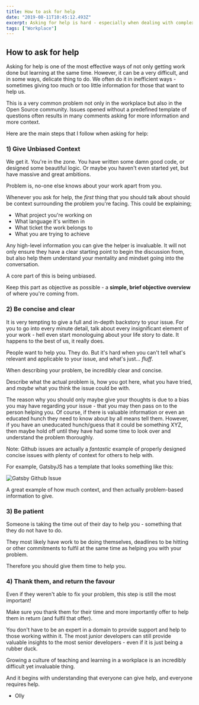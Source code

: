 ```yaml
---
title: How to ask for help
date: "2019-08-11T10:45:12.493Z"
excerpt: Asking for help is hard - especially when dealing with complex problems. Here are some techniques that can make it easier for others to answer our questions. 
tags: ["Workplace"]
---
```


## How to ask for help

Asking for help is one of the most effective ways of not only getting work done but learning at the same time. However, it can be a very difficult, and in some ways, delicate thing to do. We often do it in inefficient ways - sometimes giving too much or too little information for those that want to help us. 

This is a very common problem not only in the workplace but also in the Open Source community. Issues opened without a predefined template of questions often results in many comments asking for more information and more context.

Here are the main steps that I follow when asking for help:

### 1) Give Unbiased Context

We get it. You're in the zone. You have written some damn good code, or designed some beautiful logic. Or maybe you haven't even started yet, but have massive and great ambitions. 

Problem is, no-one else knows about your work apart from you. 

Whenever you ask for help, the _first_ thing that you should talk about should be context surrounding the problem you're facing. This could be explaining;

* What project you're working on
* What language it's written in
* What ticket the work belongs to
* What you are trying to achieve

Any high-level information you can give the helper is invaluable. It will not only ensure they have a clear starting point to begin the discussion from, but also help them understand your mentality and mindset going into the conversation.

<span class="blogpost-highlighted">A core part of this is being unbiased.</span> 

Keep this part as objective as possible - a **simple, brief objective overview** of where you're coming from.

### 2) Be concise and clear

It is very tempting to give a full and in-depth backstory to your issue. For you to go into every minute detail, talk about every insignificant element of your work  - hell even start monologuing about your life story to date. It happens to the best of us, it really does. 

People want to help you. They do. But it's hard when you can't tell what's relevant and applicable to your issue, and what's just... *fluff*.

When describing your problem, be incredibly clear and concise. 

<span class="blogpost-highlighted">Describe what the actual problem is, how you got here, what you have tried, and *maybe* what you think the issue could be with.</span>

The reason why you should only maybe give your thoughts is due to a bias you may have regarding your issue - that you may then pass on to the person helping you. Of course, if there is valuable information or even an educated hunch they need to know about by all means tell them. However, if you have an uneducated hunch/guess that it could be something XYZ, then maybe hold off until they have had some time to look over and understand the problem thoroughly. 

<span class="blogpost-highlighted">Note</span>: Github issues are actually a _fantastic_ example of properly designed concise issues with plenty of context for others to help with. 

For example, GatsbyJS has a template that looks something like this:

![Gatsby Github Issue](/gatsby-github-issue.png "Gatsby Github Issue")

A great example of how much context, and then actually problem-based information to give. 

### 3) Be patient

Someone is taking the time out of their day to help you - something that they do not have to do. 

They most likely have work to be doing themselves, deadlines to be hitting or other commitments to fulfil at the same time as helping you with your problem. 

<span class="blogpost-highlighted">Therefore you should give them time to help you.</span>

### 4) Thank them, and return the favour 

Even if they weren't able to fix your problem, this step is still the most important!

Make sure you thank them for their time and more importantly offer to help them in return (and fulfil that offer).

You don't have to be an expert in a domain to provide support and help to those working within it. The most junior developers can still provide valuable insights to the most senior developers - even if it is just being a rubber duck. 

Growing a culture of teaching and learning in a workplace is an incredibly difficult yet invaluable thing. 

<span class="blogpost-highlighted">And it begins with understanding that everyone can give help, and everyone requires help. </span>

- Olly